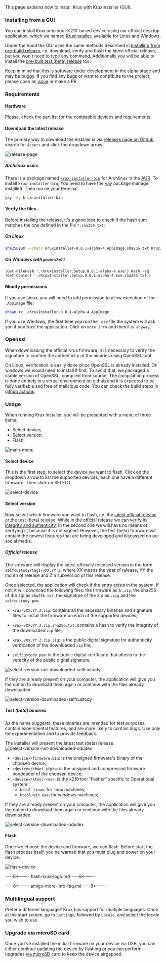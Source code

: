 This page explains how to install Krux with KruxInstaller (GUI).

### Installing from a GUI

You can install Krux onto your K210-based device using our official desktop application, which we named [KruxInstaller](https://github.com/selfcustody/krux-installer), available for Linux and Windows.

Under the hood the GUI uses the same methods described in [Installing from pre-build release](../installing/from-pre-built-release.md), i.e. download, verify and flash the latest official release, but you won't need to type any command. Additionally you will be able to install the [pre-built test (beta) release](../installing/from-test-release.md) too.

Keep in mind that this is software under development in the alpha stage and may be buggy. If you find any bugs or want to contribute to the project, please open an [issue](https://github.com/selfcustody/krux-installer/issues) or make a PR.

### Requirements
#### Hardware
Please, check the [part list](../../parts.md) for the compatible devices and requirements.

#### Download the latest release

The primary way to download the installer is via [releases page on Github](https://github.com/selfcustody/krux-installer/releases), search for `Assets` and click the dropdown arrow:

![release-page](../../img/krux-installer/download_release.gif "KruxInstaller download release page")

##### Archlinux users
There is a package named [`krux-installer-bin`](https://aur.archlinux.org/packages/krux-installer-bin) for Archlinux in the [AUR](https://aur.archlinux.org/). To install `krux-installer-bin`, You need to have the [yay](https://github.com/Jguer/yay) package manager installed. Then run on your terminal:

```bash
yay -Sy krux-installer-bin
```

#### Verify the files
Before installing the release, it's a good idea to check if the hash sum matches the one defined in the file `*.sha256.txt`:

##### On Linux
```bash
sha256sum --check KruxInstaller-0.0.1-alpha-4.AppImage.sha256.txt KruxInstaller-0.0.1-alpha-4.AppImage
```

##### On Windows with `powershell`
```pwsh
(Get-FileHash '.\KruxInstaller.Setup.0.0.1-alpha-4.exe').Hash -eq (Get-Content '.\KruxInstaller.Setup.0.0.1-alpha-4.exe.sha256.txt')
```

#### Modify permissions
If you use Linux, you will need to add permission to allow execution of the `.AppImage` file:

```bash
chown +x ./KruxInstaller-0.0.1-alpha-4.AppImage
```

If you use Windows, the first time you run the `.exe` file the system will ask you if you trust the application. Click on `more info` and then `Run anyway`.

### Openssl
When downloading the official Krux firmware, it is necessary to verify the signature to confirm the authenticity of the binaries using OpenSSL tool.

On Linux, verification is easily done since OpenSSL is already installed. On windows we would need to install it first. To avoid that, we packaged a stable version of OpenSSL, compiled from source. The compilation process is done entirely in a virtual environment on github and it is expected to be fully verifiable and free of malicious code. You can check the build steps in [github actions](https://github.com/selfcustody/krux-installer/actions).

### Usage
When running Krux Installer, you will be presented with a menu of three items:

- Select device;
- Select version;
- Flash;

![main-menu](../../img/krux-installer/main.png "KruxInstaller Main Menu")

#### Select device
This is the first step, to select the device we want to flash. Click on the dropdown arrow to list the supported devices, each one have a different firmware. Then click on SELECT.

![select-device](../../img/krux-installer/select_device.gif "KruxInstaller Select Device Menu with choosen device")

#### Select version
Now select which firmware you want to flash, i.e. the [latest official release](https://github.com/selfcustody/krux/releases) or the [test (beta) release](https://github.com/odudex/krux_binaries). While in the official release we can [verify its integrity and authenticity](from-pre-built-release.md/#verify-the-files), in the second one we will have no means of verifying it, because it is not signed. However, the test (beta) firmware will contain the newest features that are being developed and discussed on our social media.

##### Official release
The software will display the latest officially released version in the form `selfcustody/tags/vXX.YY.Z`, where XX means the year of release, YY the month of release and Z a subversion of this release.

Once selected, the application will check if the entry exists in the system. If not, it will download the following files: the firmware as a `.zip`, the sha256 of the zip as `sha256.txt`, the signature of the zip as `.sig` and the `selfcustody.pem`.

- `krux-vXX.YY.Z.zip`: contains all the necessary binaries and signature files to install the firmware on each of the supported devices;

- `krux-vXX.YY.Z.zip.sha256.txt`: contains a hash to verify the integrity of the downloaded `zip` file;

- `krux.vXX.YY.Z.zip.sig`: is the public digital signature for authenticity verification of the downloaded `zip` file;

- `selfcustody.pem`: is the public digital certificate that attests to the veracity of the public digital signature.

![select-version-not-downloaded-selfcustody](../../img/krux-installer/select_version_not_downloaded_selfcustody.gif "KruxInstaller Select Selfcustody Version not downloaded Menu")

If they are already present on your computer, the application will give you the option to download them again or continue with the files already downloaded.

![select-version-downloaded-selfcustody](../../img/krux-installer/select_version_downloaded_selfcustody.gif "KruxInstaller Select Selfcustody version downloaded Menu")

##### Test (beta) binaries
As the name suggests, these binaries are intended for test purposes, contain experimental features, and are more likely to contain bugs. Use only for experimentation and to provide feedback.

The installer will present the latest test (beta) release.
![select-version-not-downloaded-odudex](../../img/krux-installer/select_version_not_downloaded_odudex.gif "KruxInstaller Select Odudex version Menu")

- `<device>/firmware.bin`: is the unsigned firmware's binary of the choosen device;
- `<device>/kboot.kfpkg`: is the unsigned and compressed firmware bootloader of the choosen device;
- `<device>/ktool-<os>`: is the k210 tool "flasher" specific to Operational system:
    - `ktool-linux`: for linux machines;
    - `ktool-win.exe`: for windows machines;

If they are already present on your computer, the application will give you the option to download them again or continue with the files already downloaded.

![select-version-downloaded-odudex](../../img/krux-installer/select_version_downloaded_odudex.gif "KruxInstaller Select Odudex version downloaded Menu")

#### Flash
Once we choose the device and firmware, we can flash. Before start the flash process itself, you be warned that you must plug and power on your device.

![flash-device](../../img/krux-installer/flash-device.gif "KruxInstaller Flash to device")

----8<----
flash-krux-logo.md
----8<----

----8<----
amigo-more-info-faq.md
----8<----

### Multilingual support
Prefer a different language? Krux has support for multiple languages. Once at the start screen, go to `Settings`, followed by `Locale`, and select the locale you wish to use.

### Upgrade via microSD card
Once you've installed the initial firmware on your device via USB, you can either continue updating the device by flashing or you can perform upgrades [via microSD](../features/sd-card-update.md) card to keep the device airgapped.
